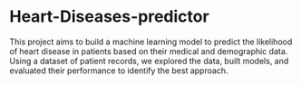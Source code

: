 # Heart-Diseases-predictor
 This project aims to build a machine learning model to predict the likelihood of heart disease in  patients based on their medical and demographic data. Using a dataset of patient records, we  explored the data, built models, and evaluated their performance to identify the best approach.
